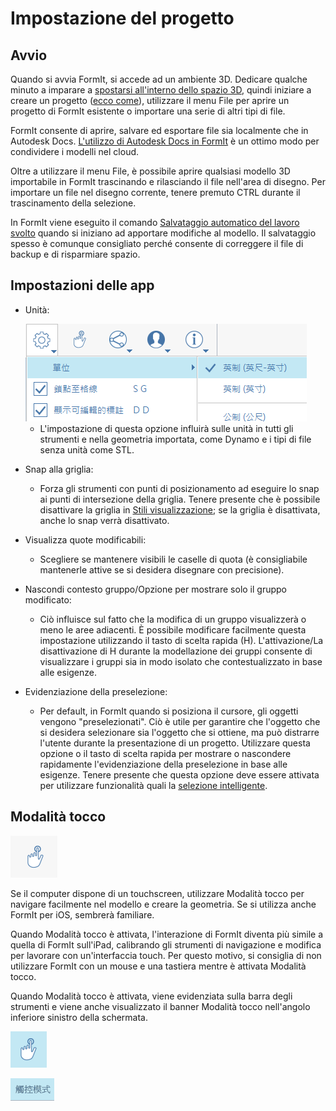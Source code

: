 # Impostazione del progetto

## Avvio

Quando si avvia FormIt, si accede ad un ambiente 3D. Dedicare qualche minuto a imparare a [spostarsi all'interno dello spazio 3D](navigating-the-scene.md), quindi iniziare a creare un progetto ([ecco come](../formit-primer/)), utilizzare il menu File per aprire un progetto di FormIt esistente o importare una serie di altri tipi di file.

FormIt consente di aprire, salvare ed esportare file sia localmente che in Autodesk Docs. [L'utilizzo di Autodesk Docs in FormIt](https://formit.autodesk.com/page/formit-autodesk-docs/) è un ottimo modo per condividere i modelli nel cloud.

Oltre a utilizzare il menu File, è possibile aprire qualsiasi modello 3D importabile in FormIt trascinando e rilasciando il file nell'area di disegno. Per importare un file nel disegno corrente, tenere premuto CTRL durante il trascinamento della selezione.

In FormIt viene eseguito il comando [Salvataggio automatico del lavoro svolto](../tool-library/autosave.md) quando si iniziano ad apportare modifiche al modello. Il salvataggio spesso è comunque consigliato perché consente di correggere il file di backup e di risparmiare spazio.

## Impostazioni delle app

*   Unità:

    <img src="../.gitbook/assets/formit_units.png" alt="" data-size="original">

    * L'impostazione di questa opzione influirà sulle unità in tutti gli strumenti e nella geometria importata, come Dynamo e i tipi di file senza unità come STL.
* Snap alla griglia:
  * Forza gli strumenti con punti di posizionamento ad eseguire lo snap ai punti di intersezione della griglia. Tenere presente che è possibile disattivare la griglia in [Stili visualizzazione](../formit-primer/part-i/visual-settings.md); se la griglia è disattivata, anche lo snap verrà disattivato.
* Visualizza quote modificabili:
  * Scegliere se mantenere visibili le caselle di quota (è consigliabile mantenerle attive se si desidera disegnare con precisione).
* Nascondi contesto gruppo/Opzione per mostrare solo il gruppo modificato:
  * Ciò influisce sul fatto che la modifica di un gruppo visualizzerà o meno le aree adiacenti. È possibile modificare facilmente questa impostazione utilizzando il tasto di scelta rapida (H). L'attivazione/La disattivazione di H durante la modellazione dei gruppi consente di visualizzare i gruppi sia in modo isolato che contestualizzato in base alle esigenze.
* Evidenziazione della preselezione:
  * Per default, in FormIt quando si posiziona il cursore, gli oggetti vengono "preselezionati". Ciò è utile per garantire che l'oggetto che si desidera selezionare sia l'oggetto che si ottiene, ma può distrarre l'utente durante la presentazione di un progetto. Utilizzare questa opzione o il tasto di scelta rapida per mostrare o nascondere rapidamente l'evidenziazione della preselezione in base alle esigenze. Tenere presente che questa opzione deve essere attivata per utilizzare funzionalità quali la [selezione intelligente](https://www.youtube.com/watch?v=akLeB1FADt4).

## Modalità tocco

![](../.gitbook/assets/20190619-touch-mode-off.png)

Se il computer dispone di un touchscreen, utilizzare Modalità tocco per navigare facilmente nel modello e creare la geometria. Se si utilizza anche FormIt per iOS, sembrerà familiare.

Quando Modalità tocco è attivata, l'interazione di FormIt diventa più simile a quella di FormIt sull'iPad, calibrando gli strumenti di navigazione e modifica per lavorare con un'interfaccia touch. Per questo motivo, si consiglia di non utilizzare FormIt con un mouse e una tastiera mentre è attivata Modalità tocco.

Quando Modalità tocco è attivata, viene evidenziata sulla barra degli strumenti e viene anche visualizzato il banner Modalità tocco nell'angolo inferiore sinistro della schermata.

![](../.gitbook/assets/20190619-touch-mode-on.png)

![](../.gitbook/assets/20190618-touch-mode-banner.png)
